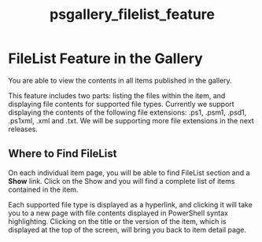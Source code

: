 ﻿---
ms.date:  06/12/2017
contributor:  JKeithB
ms.topic:  conceptual
keywords:  gallery,powershell,cmdlet,psgallery
title:  psgallery_filelist_feature
---
# FileList Feature in the Gallery

You are able to view the contents in all items published in the gallery.

This feature includes two parts: listing the files within the item, and displaying file contents for supported file types. Currently we support displaying the contents of the following file extensions: .ps1, .psm1, .psd1, .ps1xml, .xml and .txt. We will be supporting more file extensions in the next releases.

## Where to Find FileList

On each individual item page, you will be able to find FileList section and a **Show** link. Click on the Show and you will find a complete list of items contained in the item.

Each supported file type is displayed as a hyperlink, and clicking it will take you to a new page with file contents displayed in PowerShell syntax highlighting. Clicking on the title or the version of the item, which is displayed at the top of the screen, will bring you back to item detail page.